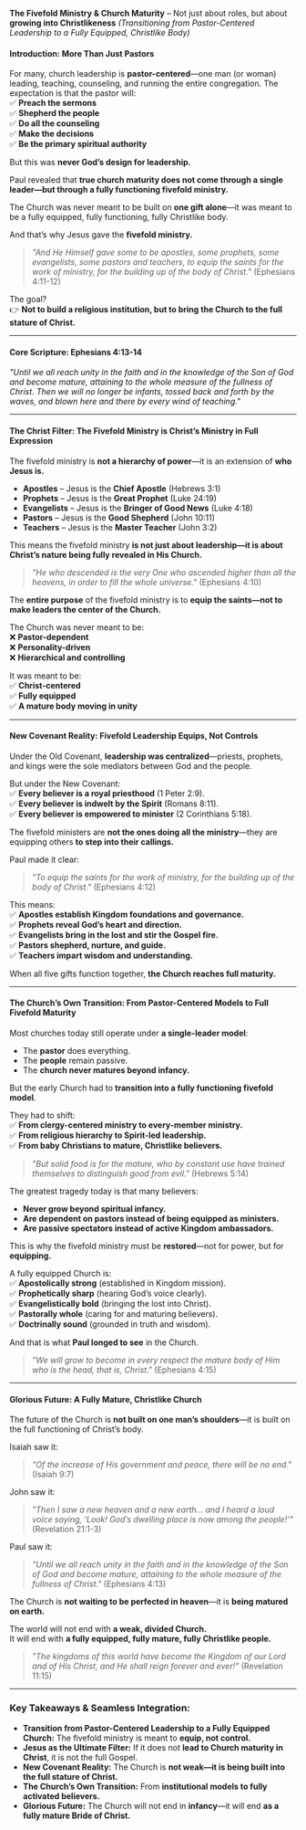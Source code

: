 **The Fivefold Ministry & Church Maturity** – Not just about roles, but about **growing into Christlikeness**
_(Transitioning from Pastor-Centered Leadership to a Fully Equipped, Christlike Body)_

#### **Introduction: More Than Just Pastors**

For many, church leadership is **pastor-centered**—one man (or woman) leading, teaching, counseling, and running the entire congregation. The expectation is that the pastor will:  
✅ **Preach the sermons**  
✅ **Shepherd the people**  
✅ **Do all the counseling**  
✅ **Make the decisions**  
✅ **Be the primary spiritual authority**

But this was **never God’s design for leadership.**

Paul revealed that **true church maturity does not come through a single leader—but through a fully functioning fivefold ministry.**

The Church was never meant to be built on **one gift alone**—it was meant to be a fully equipped, fully functioning, fully Christlike body.

And that’s why Jesus gave the **fivefold ministry.**

> _"And He Himself gave some to be apostles, some prophets, some evangelists, some pastors and teachers, to equip the saints for the work of ministry, for the building up of the body of Christ."_ (Ephesians 4:11-12)

The goal?  
👉 **Not to build a religious institution, but to bring the Church to the full stature of Christ.**

---

#### **Core Scripture: Ephesians 4:13-14**

_"Until we all reach unity in the faith and in the knowledge of the Son of God and become mature, attaining to the whole measure of the fullness of Christ. Then we will no longer be infants, tossed back and forth by the waves, and blown here and there by every wind of teaching."_

---

#### **The Christ Filter: The Fivefold Ministry is Christ’s Ministry in Full Expression**

The fivefold ministry is **not a hierarchy of power**—it is an extension of **who Jesus is.**

- **Apostles** – Jesus is the **Chief Apostle** (Hebrews 3:1)
- **Prophets** – Jesus is the **Great Prophet** (Luke 24:19)
- **Evangelists** – Jesus is the **Bringer of Good News** (Luke 4:18)
- **Pastors** – Jesus is the **Good Shepherd** (John 10:11)
- **Teachers** – Jesus is the **Master Teacher** (John 3:2)

This means the fivefold ministry **is not just about leadership—it is about Christ’s nature being fully revealed in His Church.**

> _"He who descended is the very One who ascended higher than all the heavens, in order to fill the whole universe."_ (Ephesians 4:10)

The **entire purpose** of the fivefold ministry is to **equip the saints—not to make leaders the center of the Church.**

The Church was never meant to be:  
❌ **Pastor-dependent**  
❌ **Personality-driven**  
❌ **Hierarchical and controlling**

It was meant to be:  
✅ **Christ-centered**  
✅ **Fully equipped**  
✅ **A mature body moving in unity**

---

#### **New Covenant Reality: Fivefold Leadership Equips, Not Controls**

Under the Old Covenant, **leadership was centralized**—priests, prophets, and kings were the sole mediators between God and the people.

But under the New Covenant:  
✅ **Every believer is a royal priesthood** (1 Peter 2:9).  
✅ **Every believer is indwelt by the Spirit** (Romans 8:11).  
✅ **Every believer is empowered to minister** (2 Corinthians 5:18).

The fivefold ministers are **not the ones doing all the ministry**—they are equipping others **to step into their callings.**

Paul made it clear:

> _"To equip the saints for the work of ministry, for the building up of the body of Christ."_ (Ephesians 4:12)

This means:  
✅ **Apostles establish Kingdom foundations and governance.**  
✅ **Prophets reveal God’s heart and direction.**  
✅ **Evangelists bring in the lost and stir the Gospel fire.**  
✅ **Pastors shepherd, nurture, and guide.**  
✅ **Teachers impart wisdom and understanding.**

When all five gifts function together, **the Church reaches full maturity.**

---

#### **The Church’s Own Transition: From Pastor-Centered Models to Full Fivefold Maturity**

Most churches today still operate under **a single-leader model**:

- The **pastor** does everything.
- The **people** remain passive.
- The **church never matures beyond infancy.**

But the early Church had to **transition into a fully functioning fivefold model**.

They had to shift:  
✅ **From clergy-centered ministry to every-member ministry.**  
✅ **From religious hierarchy to Spirit-led leadership.**  
✅ **From baby Christians to mature, Christlike believers.**

> _"But solid food is for the mature, who by constant use have trained themselves to distinguish good from evil."_ (Hebrews 5:14)

The greatest tragedy today is that many believers:

- **Never grow beyond spiritual infancy.**
- **Are dependent on pastors instead of being equipped as ministers.**
- **Are passive spectators instead of active Kingdom ambassadors.**

This is why the fivefold ministry must be **restored**—not for power, but for **equipping.**

A fully equipped Church is:  
✅ **Apostolically strong** (established in Kingdom mission).  
✅ **Prophetically sharp** (hearing God’s voice clearly).  
✅ **Evangelistically bold** (bringing the lost into Christ).  
✅ **Pastorally whole** (caring for and maturing believers).  
✅ **Doctrinally sound** (grounded in truth and wisdom).

And that is what **Paul longed to see** in the Church.

> _"We will grow to become in every respect the mature body of Him who is the head, that is, Christ."_ (Ephesians 4:15)

---

#### **Glorious Future: A Fully Mature, Christlike Church**

The future of the Church is **not built on one man’s shoulders**—it is built on the full functioning of Christ’s body.

Isaiah saw it:

> _"Of the increase of His government and peace, there will be no end."_ (Isaiah 9:7)

John saw it:

> _"Then I saw a new heaven and a new earth... and I heard a loud voice saying, ‘Look! God’s dwelling place is now among the people!’"_ (Revelation 21:1-3)

Paul saw it:

> _"Until we all reach unity in the faith and in the knowledge of the Son of God and become mature, attaining to the whole measure of the fullness of Christ."_ (Ephesians 4:13)

The Church is **not waiting to be perfected in heaven**—it is **being matured on earth.**

The world will not end with **a weak, divided Church.**  
It will end with **a fully equipped, fully mature, fully Christlike people.**

> _"The kingdoms of this world have become the Kingdom of our Lord and of His Christ, and He shall reign forever and ever!"_ (Revelation 11:15)

---

### **Key Takeaways & Seamless Integration:**

- **Transition from Pastor-Centered Leadership to a Fully Equipped Church:** The fivefold ministry is meant to **equip, not control.**
- **Jesus as the Ultimate Filter:** If it does not **lead to Church maturity in Christ**, it is not the full Gospel.
- **New Covenant Reality:** The Church is **not weak—it is being built into the full stature of Christ.**
- **The Church’s Own Transition:** From **institutional models to fully activated believers.**
- **Glorious Future:** The Church will not end in **infancy**—it will end **as a fully mature Bride of Christ.**